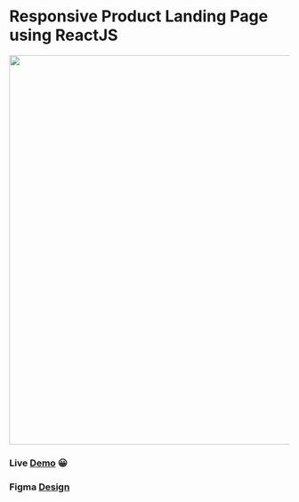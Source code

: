 # Responsive Product Landing Page using ReactJS

<img src="https://github.com/ArunGovil/product-landing-page/blob/master/demo.png" width=700>

### Live <a href="https://arungovil.github.io/product-landing-page/">Demo</a> 😀️

### Figma <a href ="https://figma.fun/e9GJXR"/>Design</a>
